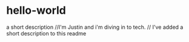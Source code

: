 # hello-world
a short description
//I'm Justin and i'm diving in to tech. 
// I've added a short description to this readme
